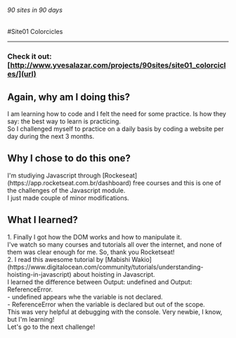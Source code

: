 ###### 90 sites in 90 days 
#Site01 Colorcicles

__________________________________________________________________________________

### Check it out: [http://www.yvesalazar.com/projects/90sites/site01_colorcicles/](url)

## Again, why am I doing this?
<p> I am learning how to code and I felt the need for some practice. Is how they say: the best way to learn is practicing. <br>
So I challenged myself to practice on a daily basis by coding a website per day during the next 3 months. </p>

## Why I chose to do this one?
<p>I'm studiying Javascript through [Rockeseat](https://app.rocketseat.com.br/dashboard) free courses and this is one of the challenges of the Javascript module. <br>
I just made couple of minor modifications.</p>

## What I learned?
<p> 1. Finally I got how the DOM works and how to manipulate it. <br>
I've watch so many courses and tutorials all over the internet, and none of them was clear enough for me. So, thank you Rocketseat! <br>
2. I read this awesome tutorial by [Mabishi Wakio](https://www.digitalocean.com/community/tutorials/understanding-hoisting-in-javascript) about hoisting in Javascript.<br>
I learned the difference between Output: undefined and Output: ReferenceError. <br>
- undefined appears whe the variable is not declared. <br>
- ReferenceError when the variable is declared but out of the scope. <br>
This was very helpful at debugging with the console. Very newbie, I know, but I'm learning! <br>
Let's go to the next challenge!</p>

